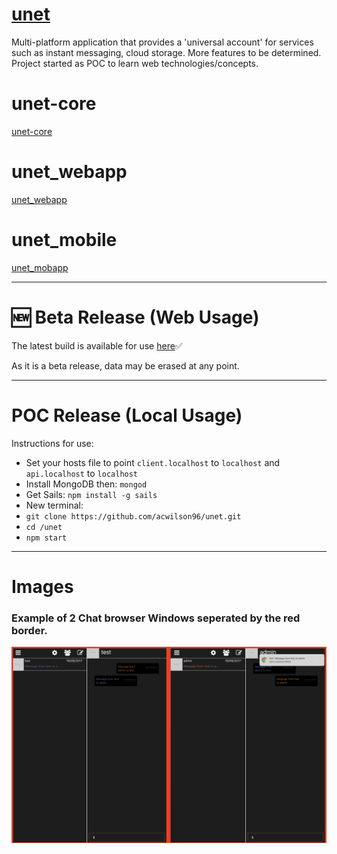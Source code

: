# [unet](https://acwilson96.github.io/unet/)
Multi-platform application that provides a 'universal account' for services such as instant messaging, cloud storage. More features to be determined. Project started as POC to learn web technologies/concepts.

# unet-core
[unet-core](https://github.com/acwilson96/unet-core)

# unet_webapp
[unet_webapp](https://github.com/acwilson96/unet_webapp)

# unet_mobile
[unet_mobapp](https://github.com/acwilson96/unet_mobile)

---

# 🆕 Beta Release (Web Usage)
The latest build is available for use [here](https://acwilson96.github.io/unet_webapp/build/)✅

As it is a beta release, data may be erased at any point.

---

# POC Release (Local Usage)
Instructions for use:

* Set your hosts file to point `client.localhost` to `localhost` and `api.localhost` to `localhost`
* Install MongoDB then: `mongod`
* Get Sails: `npm install -g sails`
* New terminal:
* `git clone https://github.com/acwilson96/unet.git`
* `cd /unet`
* `npm start`

---

# Images

### Example of 2 Chat browser Windows seperated by the red border.
![Split Screen Chat Example](https://github.com/acwilson96/unet/blob/master/unet_chat.png "Split Screen Chat Windows")
